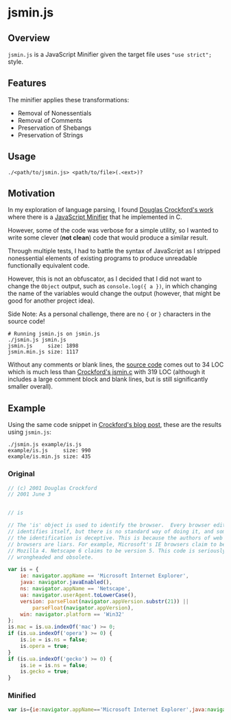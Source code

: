 # jsmin.js

## Overview

`jsmin.js` is a JavaScript Minifier given the target file uses `"use strict";` style.

## Features

The minifier applies these transformations:

- Removal of Nonessentials
- Removal of Comments
- Preservation of Shebangs
- Preservation of Strings

## Usage

```shell
./<path/to/jsmin.js> <path/to/file>(.<ext>)?
```

## Motivation

In my exploration of language parsing, I found [Douglas Crockford's work](https://www.crockford.com) where there is a [JavaScript Minifier](https://www.crockford.com/jsmin.html) that he implemented in C.

However, some of the code was verbose for a simple utility, so I wanted to write some clever (**not clean**) code that would produce a similar result.

Through multiple tests, I had to battle the syntax of JavaScript as I stripped nonessential elements of existing programs to produce unreadable functionally equivalent code.

However, this is not an obfuscator, as I decided that I did not want to change the `Object` output, such as `console.log({ a })`, in which changing the name of the variables would change the output (however, that might be good for another project idea).

Side Note: As a personal challenge, there are no `{` or `}` characters in the source code!

```shell
# Running jsmin.js on jsmin.js
./jsmin.js jsmin.js
jsmin.js     size: 1898
jsmin.min.js size: 1117
```

Without any comments or blank lines, the [source code](https://github.com/syall/jsmin.js/blob/master/jsmin.simp.js) comes out to 34 LOC which is much less than [Crockford's jsmin.c](https://github.com/douglascrockford/JSMin/blob/master/jsmin.c) with 319 LOC (although it includes a large comment block and blank lines, but is still significantly smaller overall).

## Example

Using the same code snippet in [Crockford's blog post](https://www.crockford.com/jsmin.html), these are the results using `jsmin.js`:

```shell
./jsmin.js example/is.js
example/is.js     size: 990
example/is.min.js size: 435
```

### Original

```javascript
// (c) 2001 Douglas Crockford
// 2001 June 3


// is

// The 'is' object is used to identify the browser.  Every browser edition
// identifies itself, but there is no standard way of doing it, and some of
// the identification is deceptive. This is because the authors of web
// browsers are liars. For example, Microsoft's IE browsers claim to be
// Mozilla 4. Netscape 6 claims to be version 5. This code is seriously
// wrongheaded and obsolete.

var is = {
    ie: navigator.appName == 'Microsoft Internet Explorer',
    java: navigator.javaEnabled(),
    ns: navigator.appName == 'Netscape',
    ua: navigator.userAgent.toLowerCase(),
    version: parseFloat(navigator.appVersion.substr(21)) ||
        parseFloat(navigator.appVersion),
    win: navigator.platform == 'Win32'
};
is.mac = is.ua.indexOf('mac') >= 0;
if (is.ua.indexOf('opera') >= 0) {
    is.ie = is.ns = false;
    is.opera = true;
}
if (is.ua.indexOf('gecko') >= 0) {
    is.ie = is.ns = false;
    is.gecko = true;
}

```

### Minified

```javascript
var is={ie:navigator.appName=='Microsoft Internet Explorer',java:navigator.javaEnabled(),ns:navigator.appName=='Netscape',ua:navigator.userAgent.toLowerCase(),version:parseFloat(navigator.appVersion.substr(21))||parseFloat(navigator.appVersion),win:navigator.platform=='Win32'};is.mac=is.ua.indexOf('mac')>=0;if(is.ua.indexOf('opera')>=0){is.ie=is.ns=false;is.opera=true;}if(is.ua.indexOf('gecko')>=0){is.ie=is.ns=false;is.gecko=true;}
```
